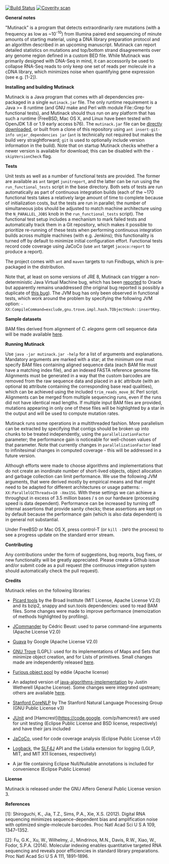 [![Build Status](https://travis-ci.org/cinquin/mutinack.svg?branch=master)](https://travis-ci.org/cinquin/mutinack)
[![Coverity scan](https://scan.coverity.com/projects/4876/badge.svg)](https://scan.coverity.com/projects/4876)

**General notes**

"Mutinack" is a program that detects extraordinarily rare mutations 
(with a frequency as low as ~10<sup>-10</sup>) from Illumina paired end
sequencing of minute amounts of starting material, using a DNA library
preparation protocol and an algorithm described in an upcoming
manuscript. Mutinack can report detailed statistics on mutations and
top/bottom strand disagreements over any genome region defined in a
custom BED file. While Mutinack was primarily designed with DNA-Seq in
mind, it can accessorily be used to collapse RNA-Seq reads to only keep
one set of reads per molecule in a cDNA library, which minimizes noise
when quantifying gene expression (see e.g. \[1-2\]).

**Installing and building Mutinack**

Mutinack is a Java program that comes with all dependencies pre-packaged
in a single `mutinack.jar` file. The only runtime requirement is a Java
\>= 8 runtime (and GNU make and Perl with module File::Grep for
functional tests), and Mutinack should thus run on any platform that has
such a runtime (FreeBSD, Mac OS X, and Linux have been tested with
OpenJDK 1.8 or 1.9 early access b76). The `mutinack.jar` file can be
[directly downloaded](http://cinquin.org.uk/static/mutinack.jar), or
built from a clone of this repository using `ant insert-git-info
unjar_dependencies jar` (`ant` is technically not required but makes the
build very straightforward; `git` is used to optionally include version
information in the build). Note that on startup Mutinack checks whether
a newer version is available for download; this can be disabled with the
`-skipVersionCheck` flag.

**Tests**

Unit tests as well as a number of functional tests are provided. The
former are available as `ant` target `junitreport`, and the latter can
be run using the `run_functional_tests` script in the base directory.
Both sets of tests are run automatically as part of continuous
integration builds (each of the ~170 functional tests takes a relatively
large amount of time to complete because of initialization costs, but the
tests are run in parallel; the number of simultaneous jobs should be
adjusted to match machine architecture using the `N_PARALLEL_JOBS` knob
in the `run_functional_tests` script). The functional test setup includes
a mechanism to mark failed tests and automatically track them in a Git
repository, which makes it possible to prioritize re-running of these
tests when performing continuous integration builds across multiple
machines (with e.g. Jenkins); this functionality is turned off by default
to minimize initial configuration effort. Functional tests record
code coverage using JaCoCo (use `ant` target `jacoco:report` to produce a
report).

The project comes with `ant` and `maven` targets to run Findbugs, which
is pre-packaged in the distribution.

Note that, at least on some versions of JRE 8, Mutinack can trigger a
non-deterministic Java Virtual Machine bug, which has been
[reported](https://bugs.openjdk.java.net/browse/JDK-8132870) to
Oracle but apparently remains unaddressed (the original bug reported is
possibly a duplicate of [this bug](https://bugs.openjdk.java.net/browse/JDK-6675699)).
The JVM bug has only been observed in functional tests, which work around
the problem by specifying the following JVM option:
`-XX:CompileCommand=exclude,gnu.trove.impl.hash.TObjectHash::insertKey`.

**Sample datasets**

BAM files derived from alignment of *C. elegans* germ cell sequence data
will be made available
[here](http://cinquin.org.uk/static/sequence_data/).

**Running Mutinack**

Use `java -jar mutinack.jar -help` for a list of arguments and
explanations. Mandatory arguments are marked with a star; at the minimum
one must specify BAM files containing aligned sequence data (each BAM
file must have a matching index file), and an indexed FASTA reference
genome file. Alignments must be generated in a way that the custom
barcodes are removed from the raw sequence data and placed in a `BC`
attribute (with an optional `BQ` attribute containing the corresponding
base read qualities), which can be achieved using the included
`trim_reads_move_BC` Perl script. Alignments can be merged from multiple
sequencing runs, even if the runs did not have identical read lengths.
If multiple input BAM files are provided, mutations appearing in only
one of these files will be highlighted by a star in the output and will
be used to compute mutation rates.

Mutinack runs some operations in a multithreaded fashion. More
parallelism can be extracted by specifying that contigs should be broken
up into chunks to be treated independently, using the
`parallelizationFactor` parameter; the performance gain is noticeable
for well-chosen values of that parameter. Note that currently changes
in `parallelizationFactor` lead to infinitesimal changes in computed
coverage - this will be addressed in a future version.

Although efforts were made to choose algorithms and implementations that
do not create an inordinate number of short-lived objects, object
allocation and garbage collection can limit performance. We use the
following JVM arguments, that were derived mostly by empirical means and
that might need to be adapted for different architectures or usage
patterns: `-XX:ParallelGCThreads=10 -Xmx15G`. With these settings we can
achieve a throughput in excess of 3.5 million bases / s on our hardware
(processing speed is data dependent). Performance can be increased by
turning off internal assertions that provide sanity checks; these 
assertions are kept on by default because the performance gain (which is
also data dependent) is in general not substantial.

Under FreeBSD or Mac OS X, press control-T (or `kill -INFO` the process)
to see a progress update on the standard error stream.

**Contributing**

Any contributions under the form of suggestions, bug reports, bug fixes,
or new functionality will be greatly appreciated. Please create a Github
issue and/or submit code as a pull request (the continuous integration
system should automatically check the pull request).

**Credits**

Mutinack relies on the following libraries:

- [Picard tools](http://sourceforge.net/projects/picard/) by the Broad
Institute (MIT License, Apache License V2.0) and its bzip2, snappy
and sun.tools dependencies: used to read BAM files. Some changes were
made to improve performance (memoization of methods highlighted by
profiling).

- [JCommander](http://jcommander.org) by Cédric Beust: used to parse
command-line arguments (Apache License V2.0)

- [Guava](https://github.com/google/guava) by Google (Apache License
V2.0)

- [GNU Trove](http://trove4j.sourceforge.net/html/overview.html) (LGPL):
used for its implementations of Maps and Sets that minimize object
creation, and for Lists of primitives. Small changes made are
independently released [here](https://github.com/cinquin/GNU_Trove).

- [Furious object pool](https://code.google.com/p/furious-objectpool/)
by eddie (Apache license)

- An adapted version of
[java-algorithms-implementation](https://github.com/phishman3579/java-algorithms-implementation)
by Justin Wetherell (Apache License). Some changes were integrated
upstream; others are available
[here](https://github.com/cinquin/mutinack/blob/master/src/com/jwetherell/algorithms/data_structures/IntervalTree.java).

- [Stanford CoreNLP](http://nlp.stanford.edu/software/corenlp.shtml) by
The Stanford Natural Language Processing Group (GNU Public License v3)

- [JUnit](http://http://junit.org) and [Hamcrest](https://code.google.
com/p/hamcrest/) are used for unit testing (Eclipse Public License
and BSD license, respectively) and have their jars included

- [JaCoCo](http://eclemma.org/jacoco/), used for code coverage
analysis (Eclipse Public License v1.0)

- [Logback](http://logback.qos.ch), the [SLF4J](http://www.slf4j.org)
API and the Lidalia extension for logging (LGLP, MIT, and MIT X11
licenses, respectively)

- A jar file containing Eclipse Null/Nullable annotations is included
for convenience (Eclipse Public License)

**License**

Mutinack is released under the GNU Affero General Public License version
3.

**References**

\[1\]: Shiroguchi, K., Jia, T.Z., Sims, P.A., Xie, X.S. (2012). Digital
RNA sequencing minimizes sequence-dependent bias and amplification noise
with optimized single-molecule barcodes. Proc Natl Acad Sci U S A 109,
1347–1352.

\[2\]: Fu, G.K., Xu, W., Wilhelmy, J., Mindrinos, M.N., Davis, R.W.,
Xiao, W., Fodor, S.P.A. (2014). Molecular indexing enables quantitative
targeted RNA sequencing and reveals poor efficiencies in standard
library preparations. Proc Natl Acad Sci U S A 111, 1891–1896.
